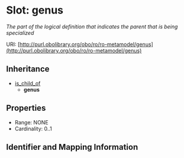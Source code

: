 # Slot: genus
_The part of the logical definition that indicates the parent that is being specialized_


URI: [http://purl.obolibrary.org/obo/ro/ro-metamodel/genus](http://purl.obolibrary.org/obo/ro/ro-metamodel/genus)




## Inheritance

* [is_child_of](is_child_of.md)
    * **genus**



## Properties

 * Range: NONE
 * Cardinality: 0..1



## Identifier and Mapping Information








